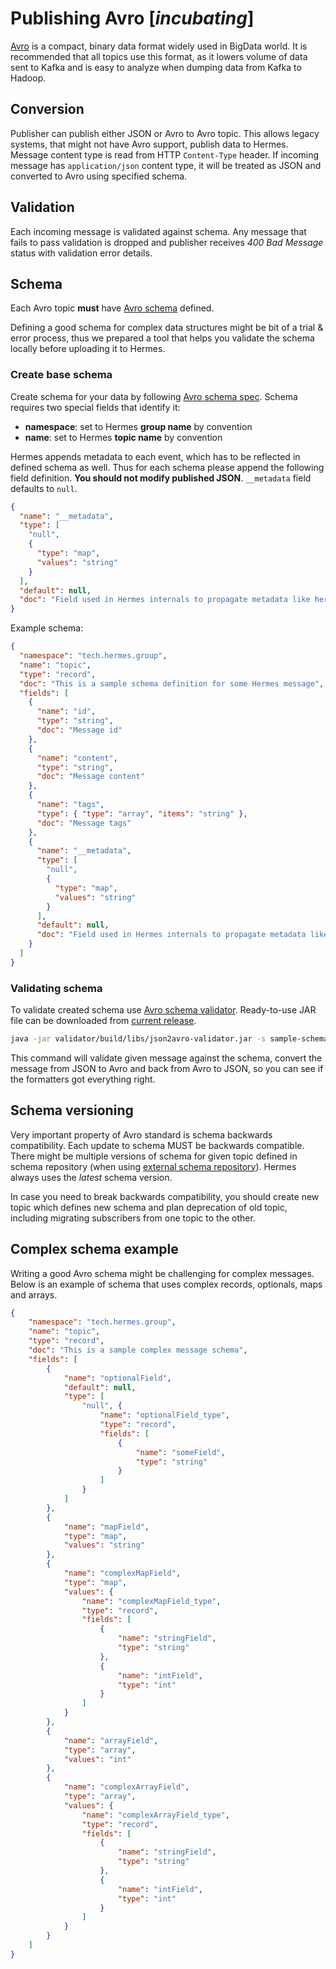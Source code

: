 # Publishing Avro [*incubating*]

[Avro](<https://avro.apache.org/>) is a compact, binary data format widely used in BigData world. It is recommended that
all topics use this format, as it lowers volume of data sent to Kafka and is easy to analyze when dumping data from
Kafka to Hadoop.

## Conversion

Publisher can publish either JSON or Avro to Avro topic. This allows legacy systems, that might not have Avro support,
publish data to Hermes. Message content type is read from HTTP `Content-Type` header. If incoming message has
`application/json` content type, it will be treated as JSON and converted to Avro using specified schema.

## Validation

Each incoming message is validated against schema. Any message that fails to pass validation is dropped and publisher
receives *400 Bad Message* status with validation error details.

## Schema

Each Avro topic **must** have [Avro schema](http://avro.apache.org/docs/1.7.7/spec.html#schemas) defined.

Defining a good schema for complex data structures might be bit of a trial & error process, thus we prepared a tool
that helps you validate the schema locally before uploading it to Hermes.

### Create base schema

Create schema for your data by following [Avro schema spec](http://avro.apache.org/docs/1.7.7/spec.html#schemas).
Schema requires two special fields that identify it:

* **namespace**: set to Hermes **group name** by convention
* **name**: set to Hermes **topic name** by convention

Hermes appends metadata to each event, which has to be reflected in defined schema as well. Thus for each schema please
append the following field definition. **You should not modify published JSON**. `__metadata` field defaults to `null`.

```json
{
  "name": "__metadata",
  "type": [
    "null",
    {
      "type": "map",
      "values": "string"
    }
  ],
  "default": null,
  "doc": "Field used in Hermes internals to propagate metadata like hermes-id"
}
```

Example schema:

```json
{
  "namespace": "tech.hermes.group",
  "name": "topic",
  "type": "record",
  "doc": "This is a sample schema definition for some Hermes message",
  "fields": [
    {
      "name": "id",
      "type": "string",
      "doc": "Message id"
    },
    {
      "name": "content",
      "type": "string",
      "doc": "Message content"
    },
    {
      "name": "tags",
      "type": { "type": "array", "items": "string" },
      "doc": "Message tags"
    },
    {
      "name": "__metadata",
      "type": [
        "null",
        {
          "type": "map",
          "values": "string"
        }
      ],
      "default": null,
      "doc": "Field used in Hermes internals to propagate metadata like hermes-id"
    }
  ]
}
```

### Validating schema

To validate created schema use [Avro schema validator](https://github.com/allegro/json-avro-converter#validator). Ready-to-use
JAR file can be downloaded from [current release](https://github.com/allegro/json-avro-converter/releases).

```bash
java -jar validator/build/libs/json2avro-validator.jar -s sample-schema.avcs -i sample-message.json -m json2avro2json
```

This command will validate given message against the schema, convert the message from JSON to Avro and back from Avro
to JSON, so you can see if the formatters got everything right.

## Schema versioning

Very important property of Avro standard is schema backwards compatibility. Each update to schema MUST
be backwards compatible. There might be multiple versions of schema for given topic defined in schema
repository (when using [external schema repository](/configuration/schema-repository#schema-repo-store)).
Hermes always uses the *latest* schema version.

In case you need to break backwards compatibility, you should create new topic which defines new schema
and plan deprecation of old topic, including migrating subscribers from one topic to the other.

## Complex schema example

Writing a good Avro schema might be challenging for complex messages. Below is an example of schema that uses complex records, optionals, maps and arrays.

```json
{
    "namespace": "tech.hermes.group",
    "name": "topic",
    "type": "record",
    "doc": "This is a sample complex message schema",
    "fields": [
        {
            "name": "optionalField",
            "default": null,
            "type": [
                "null", {
                    "name": "optionalField_type",
                    "type": "record",
                    "fields": [
                        {
                            "name": "someField",
                            "type": "string"
                        }
                    ]
                }
            ]
        },
        {
            "name": "mapField",
            "type": "map",
            "values": "string"
        },
        {
            "name": "complexMapField",
            "type": "map",
            "values": {
                "name": "complexMapField_type",
                "type": "record",
                "fields": [
                    {
                        "name": "stringField",
                        "type": "string"
                    },
                    {
                        "name": "intField",
                        "type": "int"
                    }
                ]
            }
        },
        {
            "name": "arrayField",
            "type": "array",
            "values": "int"
        },
        {
            "name": "complexArrayField",
            "type": "array",
            "values": {
                "name": "complexArrayField_type",
                "type": "record",
                "fields": [
                    {
                        "name": "stringField",
                        "type": "string"
                    },
                    {
                        "name": "intField",
                        "type": "int"
                    }
                ]
            }
        }
    ]
}
```
